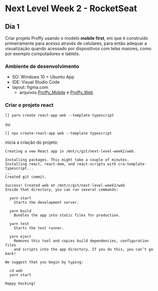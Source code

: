 # Next Level Week 2 - RocketSeat

## Dia 1
Criar projeto Proffy usando o modelo **mobile first**, em que é construído primeiramente para acesso através de celulares, para então adequar a visualização quando acessado por dispositivos com telas maiores, como por exemplo computadores e tablets.

### Ambiente de desenvolvimento
- SO: Windows 10 + Ubuntu App
- IDE: Visual Studio Code
- layout: figma.com
   - arquivos [Proffy_Mobile](Proffy_Mobile.fig) e [Proffy_Web](Proffy_Web.fig)

### Criar o projeto react
```
[] yarn create react-app web --template typescript
```
ou
```
[] npx create-react-app web --template typescript
```
inicia a criação do projeto:
```
Creating a new React app in /mnt/c/git/next-level-week2/web.

Installing packages. This might take a couple of minutes.
Installing react, react-dom, and react-scripts with cra-template-typescript...
...
Created git commit.

Success! Created web at /mnt/c/git/next-level-week2/web
Inside that directory, you can run several commands:

  yarn start
    Starts the development server.

  yarn build
    Bundles the app into static files for production.

  yarn test
    Starts the test runner.

  yarn eject
    Removes this tool and copies build dependencies, configuration files
    and scripts into the app directory. If you do this, you can’t go back!

We suggest that you begin by typing:

  cd web
  yarn start

Happy hacking!
```
